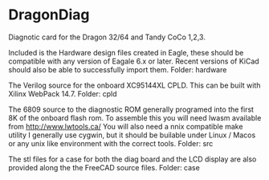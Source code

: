 # DragonDiag
Diagnotic card for the Dragon 32/64 and Tandy CoCo 1,2,3.

Included is the Hardware design files created in Eagle, these should be 
compatible with any version of Eagale 6.x or later. Recent versions of 
KiCad should also be able to successfully import them.
Folder: hardware

The Verilog source for the onboard XC95144XL CPLD. This can be built with
Xilinx WebPack 14.7.
Folder: cpld

The 6809 source to the diagnostic ROM generally programed into the first 
8K of the onboard flash rom. To assemble this you will need lwasm available
from http://www.lwtools.ca/ You will also need a nnix compatible make utility
I generally use cygwin, but it should be builable under Linux / Macos or 
any unix like environment with the correct tools.
Folder: src

The stl files for a case for both the diag board and the LCD display are
also provided along the the FreeCAD source files.
Folder: case


